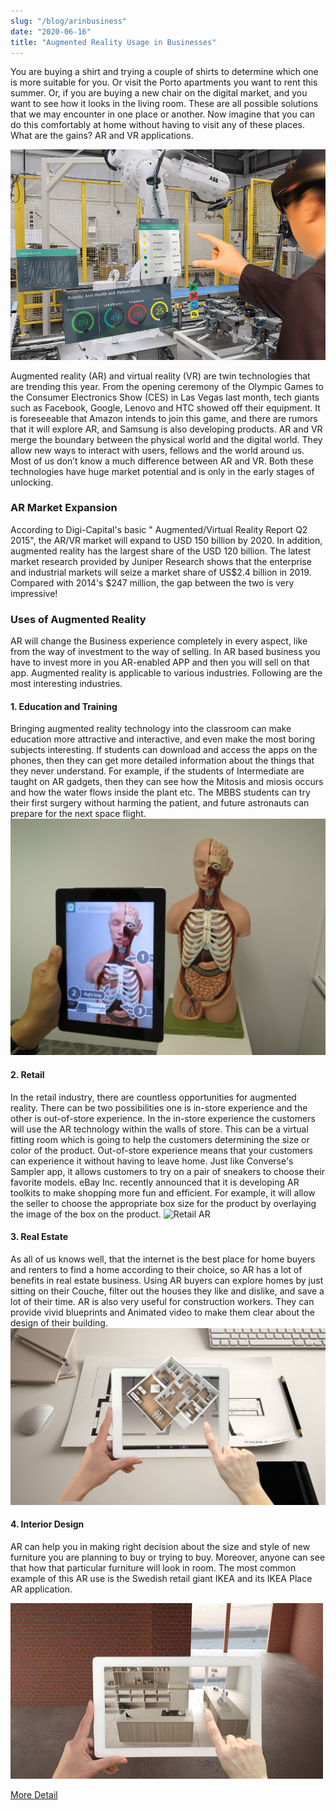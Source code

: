 ```yaml
---
slug: "/blog/arinbusiness"
date: "2020-06-16"
title: "Augmented Reality Usage in Businesses"
---
```


You are buying a shirt and trying a couple of shirts to determine which one is more suitable for you. Or visit the Porto apartments you want to rent this summer. Or, if you are buying a new chair on the digital market, and you want to see how it looks in the living room. These are all possible solutions that we may encounter in one place or another. Now imagine that you can do this comfortably at home without having to visit any of these places. What are the gains? AR and VR applications.

![Hologram AR](../images/hologram23.png)

Augmented reality (AR) and virtual reality (VR) are twin technologies that are trending this year. From the opening ceremony of the Olympic Games to the Consumer Electronics Show (CES) in Las Vegas last month, tech giants such as Facebook, Google, Lenovo and HTC showed off their equipment. It is foreseeable that Amazon intends to join this game, and there are rumors that it will explore AR, and Samsung is also developing products.
AR and VR merge the boundary between the physical world and the digital world. They allow new ways to interact with users, fellows and the world around us. Most of us don’t know a much difference between AR and VR. Both these technologies have huge market potential and is only in the early stages of unlocking.

### AR Market Expansion

According to Digi-Capital's basic " Augmented/Virtual Reality Report Q2 2015", the AR/VR market will expand to USD 150 billion by 2020. In addition, augmented reality has the largest share of the USD 120 billion.
The latest market research provided by Juniper Research shows that the enterprise and industrial markets will seize a market share of US$2.4 billion in 2019. Compared with 2014's $247 million, the gap between the two is very impressive!

### Uses of Augmented Reality

AR will change the Business experience completely in every aspect, like from the way of investment to the way of selling. In AR based business you have to invest more in you AR-enabled APP and then you will sell on that app.
Augmented reality is applicable to various industries. Following are the most interesting industries.

#### 1. Education and Training

Bringing augmented reality technology into the classroom can make education more attractive and interactive, and even make the most boring subjects interesting. If students can download and access the apps on the phones, then they can get more detailed information about the things that they never understand. For example, if the students of Intermediate are taught on AR gadgets, then they can see how the Mitosis and miosis occurs and how the water flows inside the plant etc. The MBBS students can try their first surgery without harming the patient, and future astronauts can prepare for the next space flight.
![Education AR](../images/edu.jpg)

#### 2. Retail

In the retail industry, there are countless opportunities for augmented reality. There can be two possibilities one is in-store experience and the other is out-of-store experience. In the in-store experience the customers will use the AR technology within the walls of store. This can be a virtual fitting room which is going to help the customers determining the size or color of the product. Out-of-store experience means that your customers can experience it without having to leave home. Just like Converse's Sampler app, it allows customers to try on a pair of sneakers to choose their favorite models. eBay Inc. recently announced that it is developing AR toolkits to make shopping more fun and efficient. For example, it will allow the seller to choose the appropriate box size for the product by overlaying the image of the box on the product.
![Retail AR](../images/retail.jpg)

#### 3. Real Estate

As all of us knows well, that the internet is the best place for home buyers and renters to find a home according to their choice, so AR has a lot of benefits in real estate business. Using AR buyers can explore homes by just sitting on their Couche, filter out the houses they like and dislike, and save a lot of their time. AR is also very useful for construction workers. They can provide vivid blueprints and Animated video to make them clear about the design of their building.
![Real Estate AR](../images/real.jpg)

#### 4. Interior Design

AR can help you in making right decision about the size and style of new furniture you are planning to buy or trying to buy. Moreover, anyone can see that how that particular furniture will look in room. The most common example of this AR use is the Swedish retail giant IKEA and its IKEA Place AR application.

![Interior Design AR](../images/wall.jpg)

[More Detail](https://teamar.ca/ "More Detail")
